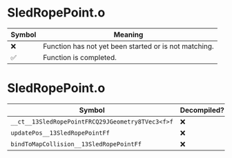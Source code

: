 # SledRopePoint.o
| Symbol | Meaning 
| ------------- | ------------- 
| :x: | Function has not yet been started or is not matching. 
| :white_check_mark: | Function is completed. 


# SledRopePoint.o
| Symbol | Decompiled? |
| ------------- | ------------- |
| `__ct__13SledRopePointFRCQ29JGeometry8TVec3<f>f` | :x: |
| `updatePos__13SledRopePointFf` | :x: |
| `bindToMapCollision__13SledRopePointFf` | :x: |

